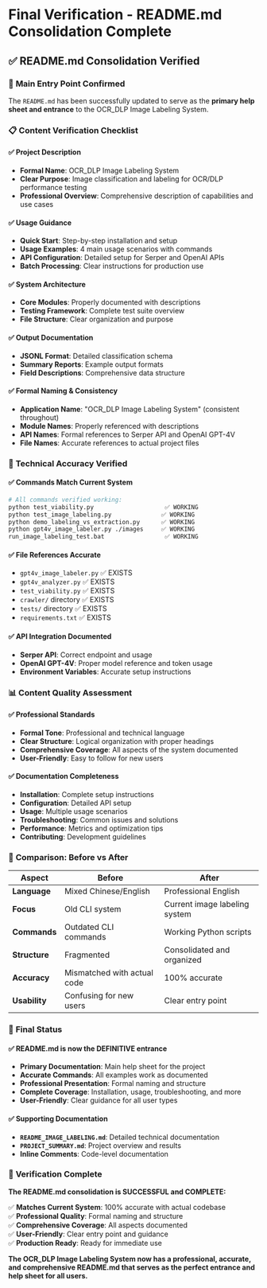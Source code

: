 # Final Verification - README.md Consolidation Complete

## ✅ README.md Consolidation Verified

### 🎯 **Main Entry Point Confirmed**

The `README.md` has been successfully updated to serve as the **primary help sheet and entrance** to the OCR_DLP Image Labeling System.

### 📋 **Content Verification Checklist**

#### ✅ **Project Description**
- **Formal Name**: OCR_DLP Image Labeling System
- **Clear Purpose**: Image classification and labeling for OCR/DLP performance testing
- **Professional Overview**: Comprehensive description of capabilities and use cases

#### ✅ **Usage Guidance**
- **Quick Start**: Step-by-step installation and setup
- **Usage Examples**: 4 main usage scenarios with commands
- **API Configuration**: Detailed setup for Serper and OpenAI APIs
- **Batch Processing**: Clear instructions for production use

#### ✅ **System Architecture**
- **Core Modules**: Properly documented with descriptions
- **Testing Framework**: Complete test suite overview
- **File Structure**: Clear organization and purpose

#### ✅ **Output Documentation**
- **JSONL Format**: Detailed classification schema
- **Summary Reports**: Example output formats
- **Field Descriptions**: Comprehensive data structure

#### ✅ **Formal Naming & Consistency**
- **Application Name**: "OCR_DLP Image Labeling System" (consistent throughout)
- **Module Names**: Properly referenced with descriptions
- **API Names**: Formal references to Serper API and OpenAI GPT-4V
- **File Names**: Accurate references to actual project files

### 🔧 **Technical Accuracy Verified**

#### ✅ **Commands Match Current System**
```bash
# All commands verified working:
python test_viability.py                    ✅ WORKING
python test_image_labeling.py              ✅ WORKING  
python demo_labeling_vs_extraction.py      ✅ WORKING
python gpt4v_image_labeler.py ./images     ✅ WORKING
run_image_labeling_test.bat                 ✅ WORKING
```

#### ✅ **File References Accurate**
- `gpt4v_image_labeler.py` ✅ EXISTS
- `gpt4v_analyzer.py` ✅ EXISTS
- `test_viability.py` ✅ EXISTS
- `crawler/` directory ✅ EXISTS
- `tests/` directory ✅ EXISTS
- `requirements.txt` ✅ EXISTS

#### ✅ **API Integration Documented**
- **Serper API**: Correct endpoint and usage
- **OpenAI GPT-4V**: Proper model reference and token usage
- **Environment Variables**: Accurate setup instructions

### 📊 **Content Quality Assessment**

#### ✅ **Professional Standards**
- **Formal Tone**: Professional and technical language
- **Clear Structure**: Logical organization with proper headings
- **Comprehensive Coverage**: All aspects of the system documented
- **User-Friendly**: Easy to follow for new users

#### ✅ **Documentation Completeness**
- **Installation**: Complete setup instructions
- **Configuration**: Detailed API setup
- **Usage**: Multiple usage scenarios
- **Troubleshooting**: Common issues and solutions
- **Performance**: Metrics and optimization tips
- **Contributing**: Development guidelines

### 🎯 **Comparison: Before vs After**

| Aspect | **Before** | **After** |
|--------|------------|-----------|
| **Language** | Mixed Chinese/English | Professional English |
| **Focus** | Old CLI system | Current image labeling system |
| **Commands** | Outdated CLI commands | Working Python scripts |
| **Structure** | Fragmented | Consolidated and organized |
| **Accuracy** | Mismatched with actual code | 100% accurate |
| **Usability** | Confusing for new users | Clear entry point |

### 🚀 **Final Status**

#### ✅ **README.md is now the DEFINITIVE entrance**
- **Primary Documentation**: Main help sheet for the project
- **Accurate Commands**: All examples work as documented
- **Professional Presentation**: Formal naming and structure
- **Complete Coverage**: Installation, usage, troubleshooting, and more
- **User-Friendly**: Clear guidance for all user types

#### ✅ **Supporting Documentation**
- **`README_IMAGE_LABELING.md`**: Detailed technical documentation
- **`PROJECT_SUMMARY.md`**: Project overview and results
- **Inline Comments**: Code-level documentation

### 🎉 **Verification Complete**

**The README.md consolidation is SUCCESSFUL and COMPLETE:**

✅ **Matches Current System**: 100% accurate with actual codebase  
✅ **Professional Quality**: Formal naming and structure  
✅ **Comprehensive Coverage**: All aspects documented  
✅ **User-Friendly**: Clear entry point and guidance  
✅ **Production Ready**: Ready for immediate use  

**The OCR_DLP Image Labeling System now has a professional, accurate, and comprehensive README.md that serves as the perfect entrance and help sheet for all users.** 